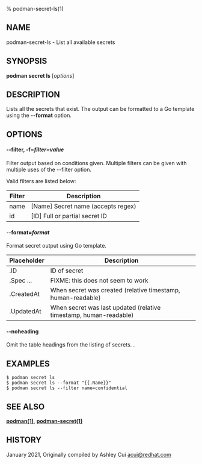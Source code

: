 % podman-secret-ls(1)

## NAME
podman\-secret\-ls - List all available secrets

## SYNOPSIS
**podman secret ls** [*options*]

## DESCRIPTION

Lists all the secrets that exist. The output can be formatted to a Go template using the **--format** option.

## OPTIONS

#### **--filter**, **-f**=*filter=value*

Filter output based on conditions given.
Multiple filters can be given with multiple uses of the --filter option.

Valid filters are listed below:

| **Filter** | **Description**                                                   |
| ---------- | ----------------------------------------------------------------- |
| name       | [Name] Secret name (accepts regex)                                |
| id         | [ID] Full or partial secret ID                                    |

#### **--format**=*format*

Format secret output using Go template.

| **Placeholder**     | **Description**    |
| ------------------- | ------------------ |
| .ID                 | ID of secret       |
| .Spec ...           | FIXME: this does not seem to work |
| .CreatedAt          | When secret was created (relative timestamp, human-readable) |
| .UpdatedAt          | When secret was last updated (relative timestamp, human-readable) |

#### **--noheading**

Omit the table headings from the listing of secrets.	.

## EXAMPLES

```
$ podman secret ls
$ podman secret ls --format "{{.Name}}"
$ podman secret ls --filter name=confidential
```

## SEE ALSO
**[podman(1)](podman.1.md)**, **[podman-secret(1)](podman-secret.1.md)**

## HISTORY
January 2021, Originally compiled by Ashley Cui <acui@redhat.com>
